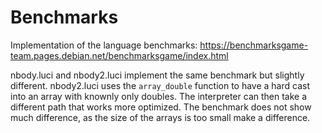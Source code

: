 # Benchmarks

Implementation of the language benchmarks: https://benchmarksgame-team.pages.debian.net/benchmarksgame/index.html

nbody.luci and nbody2.luci implement the same benchmark but slightly different.  nbody2.luci uses the `array_double` function to have a hard cast into an array with knownly only doubles.  The interpreter can then take a different path that works more optimized.  The benchmark does not show much difference, as the size of the arrays is too small make a difference.

